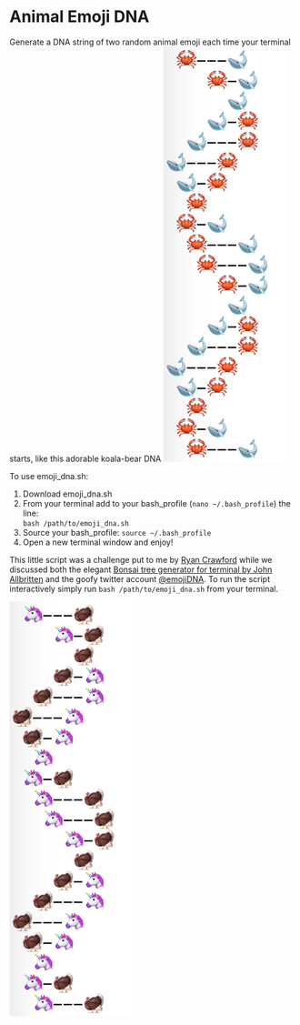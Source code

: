 # Animal Emoji DNA
Generate a DNA string of two random animal emoji each time your terminal starts, like this adorable koala-bear DNA ![](https://github.com/katiesaund/emoji_DNA/blob/master/img/whale_crab.png)

To use emoji_dna.sh:  
1) Download emoji_dna.sh  
2) From your terminal add to your bash_profile (`nano ~/.bash_profile`) the line:   
`bash /path/to/emoji_dna.sh`  
3) Source your bash_profile:
`source ~/.bash_profile`  
4) Open a new terminal window and enjoy!   

This little script was a challenge put to me by [Ryan Crawford](https://twitter.com/RDCrawford26) while we discussed both the elegant [Bonsai tree generator for terminal by John Allbritten](https://gitlab.com/jallbrit/bonsai.sh/tree/master) and the goofy twitter account [@emojiDNA](https://twitter.com/emojiDNA). To run the script interactively simply run `bash /path/to/emoji_dna.sh` from your terminal. 

![](https://github.com/katiesaund/emoji_DNA/blob/master/img/unicorn_turkey.png)
